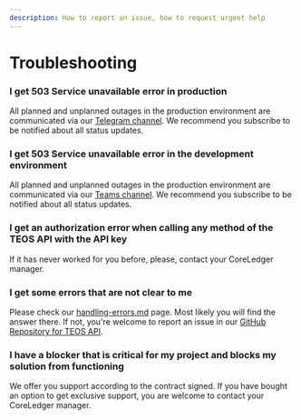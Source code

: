 ```yaml
---
description: How to report an issue, how to request urgent help
---
```


# Troubleshooting

### I get 503 Service unavailable error in production

All planned and unplanned outages in the production environment are communicated via our [Telegram channel](https://t.me/notifyteos). We recommend you subscribe to be notified about all status updates.

### I get 503 Service unavailable error in the development environment

All planned and unplanned outages in the production environment are communicated via our [Teams channel](https://teams.microsoft.com/l/team/19%3a7c74fdd4eda14673832c20b8f43e28f9%40thread.tacv2/conversations?groupId=77776e97-6a15-4726-b116-0331e989db66\&tenantId=aca70c4c-6fac-413e-9e55-3ae922e34bf8). We recommend you subscribe to be notified about all status updates.

### I get an authorization error when calling any method of the TEOS API with the API key

If it has never worked for you before, please, contact your CoreLedger manager.

### I get some errors that are not clear to me

Please check our [handling-errors.md](overview/handling-errors.md "mention") page. Most likely you will find the answer there. If not, you're welcome to report an issue in our [GitHub Repository for TEOS API](https://github.com/CoreLedger-TEOS/API/issues).

### I have a blocker that is critical for my project and blocks my solution from functioning

We offer you support according to the contract signed. If you have bought an option to get exclusive support, you are welcome to contact your CoreLedger manager.
